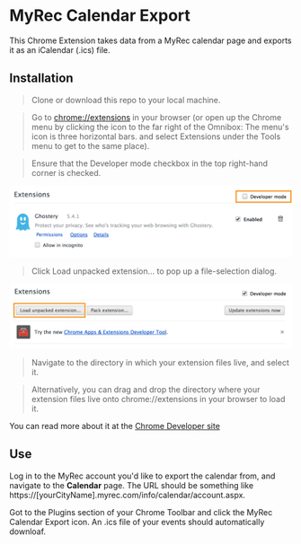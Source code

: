 # MyRec Calendar Export

This Chrome Extension takes data from a MyRec calendar page and exports it as an iCalendar (.ics) file.

## Installation

> Clone or download this repo to your local machine.

> Go to [chrome://extensions](chrome://extensions) in your browser (or open up the Chrome menu by clicking the icon to the far right of the Omnibox:  The menu's icon is three horizontal bars. and select Extensions under the Tools menu to get to the same place).

> Ensure that the Developer mode checkbox in the top right-hand corner is checked.

![alt text](https://raw.githubusercontent.com/micmro/bookmarklet-to-chrome-extension-boilerplate/gh-pages/images/developer-mode.png "screenshot of developer mode checkbox")

> Click Load unpacked extension… to pop up a file-selection dialog.

![alt text](https://raw.githubusercontent.com/micmro/bookmarklet-to-chrome-extension-boilerplate/gh-pages/images/load-unpacked-extension.png "screenshot of load unpacked extension checkbox")

> Navigate to the directory in which your extension files live, and select it.

> Alternatively, you can drag and drop the directory where your extension files live onto chrome://extensions in your browser to load it.

You can read more about it at the [Chrome Developer site](https://developer.chrome.com/extensions/getstarted#unpacked)

## Use 

Log in to the MyRec account you'd like to export the calendar from, and navigate to the **Calendar** page. The URL should be something like https://\[yourCityName\].myrec.com/info/calendar/account.aspx.

Got to the Plugins section of your Chrome Toolbar and click the MyRec Calendar Export icon. An .ics file of your events should automatically downloaf.

